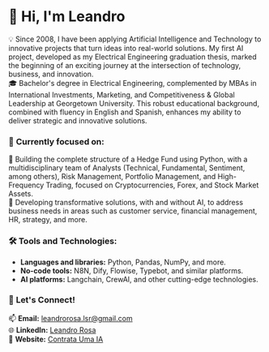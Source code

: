 # 👋 Hi, I'm Leandro  
💡 Since 2008, I have been applying Artificial Intelligence and Technology to innovative projects that turn ideas into real-world solutions. My first AI project, developed as my Electrical Engineering graduation thesis, marked the beginning of an exciting journey at the intersection of technology, business, and innovation.  
🎓 Bachelor's degree in Electrical Engineering, complemented by MBAs in International Investments, Marketing, and Competitiveness & Global Leadership at Georgetown University. This robust educational background, combined with fluency in English and Spanish, enhances my ability to deliver strategic and innovative solutions.  

### 🎯 **Currently focused on:**  
🔭 Building the complete structure of a Hedge Fund using Python, with a multidisciplinary team of Analysts (Technical, Fundamental, Sentiment, among others), Risk Management, Portfolio Management, and High-Frequency Trading, focused on Cryptocurrencies, Forex, and Stock Market Assets.  
💼 Developing transformative solutions, with and without AI, to address business needs in areas such as customer service, financial management, HR, strategy, and more.  

### 🛠️ **Tools and Technologies:**  
- **Languages and libraries:** Python, Pandas, NumPy, and more.  
- **No-code tools:** N8N, Dify, Flowise, Typebot, and similar platforms.  
- **AI platforms:** Langchain, CrewAI, and other cutting-edge technologies.  

### 💬 **Let's Connect!**  
📫 **Email:** [leandrorosa.lsr@gmail.com](mailto:leandrorosa.lsr@gmail.com)  
🌐 **LinkedIn:** [Leandro Rosa](https://www.linkedin.com/in/leandrorosabr/)  
💼 **Website:** [Contrata Uma IA](https://contrataumaia.com)
